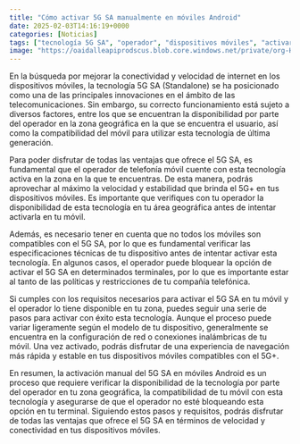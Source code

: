 ```yaml
---
title: "Cómo activar 5G SA manualmente en móviles Android"
date: 2025-02-03T14:16:19+0000
categories: [Noticias]
tags: ["tecnología 5G SA", "operador", "dispositivos móviles", "activar 5G SA", "compatibilidad", "velocidad", "estabilidad", "SEO"]
image: "https://oaidalleapiprodscus.blob.core.windows.net/private/org-HKmKxpuNw3Y88lm4EBrIPq0n/user-ZwiCXOggLL8ZNNKE2g7rXFmV/img-lXPNHtvvMbRiEdwUjinJeeP9.png?st=2025-02-03T13%3A16%3A19Z&se=2025-02-03T15%3A16%3A19Z&sp=r&sv=2024-08-04&sr=b&rscd=inline&rsct=image/png&skoid=d505667d-d6c1-4a0a-bac7-5c84a87759f8&sktid=a48cca56-e6da-484e-a814-9c849652bcb3&skt=2025-02-03T00%3A28%3A48Z&ske=2025-02-04T00%3A28%3A48Z&sks=b&skv=2024-08-04&sig=hSDR%2BdA2hsSFzrc%2BKSBwfPbhwosqf0KAK/bKziz246U%3D"
---
```


En la búsqueda por mejorar la conectividad y velocidad de internet en los dispositivos móviles, la tecnología 5G SA (Standalone) se ha posicionado como una de las principales innovaciones en el ámbito de las telecomunicaciones. Sin embargo, su correcto funcionamiento está sujeto a diversos factores, entre los que se encuentran la disponibilidad por parte del operador en la zona geográfica en la que se encuentra el usuario, así como la compatibilidad del móvil para utilizar esta tecnología de última generación.

Para poder disfrutar de todas las ventajas que ofrece el 5G SA, es fundamental que el operador de telefonía móvil cuente con esta tecnología activa en la zona en la que te encuentras. De esta manera, podrás aprovechar al máximo la velocidad y estabilidad que brinda el 5G+ en tus dispositivos móviles. Es importante que verifiques con tu operador la disponibilidad de esta tecnología en tu área geográfica antes de intentar activarla en tu móvil.

Además, es necesario tener en cuenta que no todos los móviles son compatibles con el 5G SA, por lo que es fundamental verificar las especificaciones técnicas de tu dispositivo antes de intentar activar esta tecnología. En algunos casos, el operador puede bloquear la opción de activar el 5G SA en determinados terminales, por lo que es importante estar al tanto de las políticas y restricciones de tu compañía telefónica.

Si cumples con los requisitos necesarios para activar el 5G SA en tu móvil y el operador lo tiene disponible en tu zona, puedes seguir una serie de pasos para activar con éxito esta tecnología. Aunque el proceso puede variar ligeramente según el modelo de tu dispositivo, generalmente se encuentra en la configuración de red o conexiones inalámbricas de tu móvil. Una vez activado, podrás disfrutar de una experiencia de navegación más rápida y estable en tus dispositivos móviles compatibles con el 5G+.

En resumen, la activación manual del 5G SA en móviles Android es un proceso que requiere verificar la disponibilidad de la tecnología por parte del operador en tu zona geográfica, la compatibilidad de tu móvil con esta tecnología y asegurarse de que el operador no esté bloqueando esta opción en tu terminal. Siguiendo estos pasos y requisitos, podrás disfrutar de todas las ventajas que ofrece el 5G SA en términos de velocidad y conectividad en tus dispositivos móviles.
    